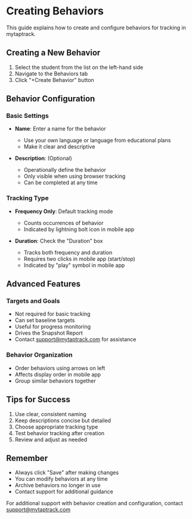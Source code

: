 # Creating Behaviors

This guide explains how to create and configure behaviors for tracking in mytaptrack.

## Creating a New Behavior

1. Select the student from the list on the left-hand side
2. Navigate to the Behaviors tab
3. Click "+Create Behavior" button

## Behavior Configuration

### Basic Settings
- **Name**: Enter a name for the behavior
  - Use your own language or language from educational plans
  - Make it clear and descriptive
  
- **Description**: (Optional)
  - Operationally define the behavior
  - Only visible when using browser tracking
  - Can be completed at any time

### Tracking Type
- **Frequency Only**: Default tracking mode
  - Counts occurrences of behavior
  - Indicated by lightning bolt icon in mobile app

- **Duration**: Check the "Duration" box
  - Tracks both frequency and duration
  - Requires two clicks in mobile app (start/stop)
  - Indicated by "play" symbol in mobile app

## Advanced Features

### Targets and Goals
- Not required for basic tracking
- Can set baseline targets
- Useful for progress monitoring
- Drives the Snapshot Report
- Contact support@mytaptrack.com for assistance

### Behavior Organization
- Order behaviors using arrows on left
- Affects display order in mobile app
- Group similar behaviors together

## Tips for Success

1. Use clear, consistent naming
2. Keep descriptions concise but detailed
3. Choose appropriate tracking type
4. Test behavior tracking after creation
5. Review and adjust as needed

## Remember
- Always click "Save" after making changes
- You can modify behaviors at any time
- Archive behaviors no longer in use
- Contact support for additional guidance

For additional support with behavior creation and configuration, contact support@mytaptrack.com